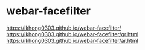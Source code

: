 # webar-facefilter

https://ikhong0303.github.io/webar-facefilter/
https://ikhong0303.github.io/webar-facefilter/qr.html
https://ikhong0303.github.io/webar-facefilter/ar.html
